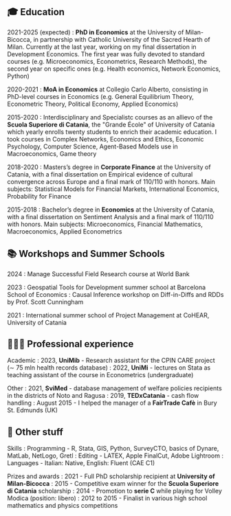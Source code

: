 🎓 Education
---------

2021-2025 (expected)
:   **PhD in Economics** at the University of Milan-Bicocca, in partnership with Catholic University of the Sacred Hearth of Milan. Currently at the last year, working on my final dissertation in Development Economics. The first year was fully devoted to standard courses (e.g. Microeconomics, Econometrics, Research Methods), the second year on specific ones (e.g. Health economics, Network Economics, Python)

2020-2021
:   **MoA in Economics** at Collegio Carlo Alberto, consisting in PhD-level courses in Economics (e.g. General Equilibrium Theory, Econometric Theory, Political Economy, Applied Economics)

2015-2020
:   Interdisciplinary and Specialistc courses as an allievo of the **Scuola Superiore di Catania**, the "Grande École" of University of Catania which yearly enrolls twenty students to enrich their academic education. I took courses in Complex Networks, Economics and Ethics, Economic Psychology,
Computer Science, Agent-Based Models use in Macroeconomics, Game theory

2018-2020
:   Masters’s degree in **Corporate Finance** at the University of Catania, with a final dissertation on Empirical evidence of cultural convergence across Europe and a final mark of 110/110 with honors. Main subjects: Statistical Models for Financial Markets, International Economics, Probability for Finance

2015-2018
:   Bachelor’s degree in **Economics** at the University of Catania, with a final dissertation on Sentiment Analysis and a final mark of 110/110 with honors. Main subjects: Microeconomics, Financial Mathematics, Macroeconomics, Applied Econometrics

📚 Workshops and Summer Schools
---------
2024
: Manage Successful Field Research course at World Bank

2023
:   Geospatial Tools for Development summer school at Barcelona School of Economics 
:   Causal Inference workshop on Diff-in-Diffs and RDDs by Prof. Scott Cunningham

2021
: International summer school of Project Management at CoHEAR, University of Catania

👨🏻‍💻 Professional experience
----------

Academic
:  2023, **UniMib** - Research assistant for the CPIN CARE project (∼ 75 mln health records database)
:  2022, **UniMi** - lectures on Stata as teaching assistant of the course in Econometrics (undergraduate)

Other
:  2021, **SviMed** - database management of welfare policies recipients in the districts of Noto and Ragusa
:  2019, **TEDxCatania** - cash flow handling
:  August 2015 - I helped the manager of a **FairTrade Cafè** in Bury St. Edmunds (UK)

🔧 Other stuff
----------

Skills
:  Programming - R, Stata, GIS, Python, SurveyCTO, basics of Dynare, MatLab, NetLogo, Gretl
:  Editing - LATEX, Apple FinalCut, Adobe Lightroom
:  Languages - Italian: Native, English: Fluent (CAE C1)

Prizes and awards
:  2021 - Full PhD scholarship recipient at **University of Milan-Bicocca**
:  2015 - Competitive exam winner for the **Scuola Superiore di Catania** scholarship
:  2014 - Promotion to **serie C** while playing for Volley Modica (position: libero)
:  2012 to 2015 - Finalist in various high school mathematics and physics competitions

